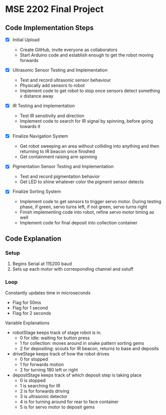 # MSE 2202 Final Project

## Code Implementation Steps

- [x] Initial Upload
  - Create GitHub, invite everyone as collaborators
  - Start Arduino code and establish enough to get the robot moving forwards

- [X] Ultrasonic Sensor Testing and Implementation
  - Test and record ultrasonic sensor behaviour
  - Physically add sensors to robot
  - Implement code to get robot to stop once sensors detect something _x_ distance away

- [x] IR Testing and implementation
  - Test IR sensitivity and direction
  - Implement code to search for IR signal by spinning, before going towards it

- [x] Finalize Navigation System
  - Get robot sweeping an area without colliding into anything and then returning to IR beacon once finished
  - Get containment raising arm spinning

- [x] Pigmentation Sensor Testing and Implementation
  - Test and record pigmentation behavior
  - Get LED to shine whatever color the pigment sensor detects 

- [x] Finalize Sorting System
  - Implement code to get sensors to trigger servo motor. During testing phase, if green, servo turns left, if not green, servo turns right
  - Finish implementing code into robot, refine servo motor timing as well
  - Implement code for final deposit into collection container

## Code Explanation

### Setup

1. Begins Serial at 115200 baud
2. Sets up each motor with corresponding channel and sstuff

### Loop

Constantly updates time in microseconds
- Flag for 50ms
- Flag for 1 second
- Flag for 2 seconds

Variable Explanations
- robotStage keeps track of stage robot is in.
  - 0 for idle: waiting for button press
  - 1 for collection: moves around in snake pattern sorting gems
  - 2 for depositing: scouts for IR beacon, returns to base and deposits
- driveStage keeps track of how the robot drives
  - 0 for stopped
  - 1 for forwards motion
  - 2 for turning 180 left or right
- depositStage keeps track of which deposit step is taking place
  - 0 is stopped
  - 1 is searching for IR
  - 2 is for forwards driving
  - 3 is ultrasonic detector
  - 4 is for turning around for rear to face container
  - 5 is for servo motor to deposit gems
